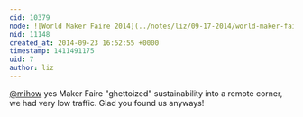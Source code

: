 ```yaml
---
cid: 10379
node: ![World Maker Faire 2014](../notes/liz/09-17-2014/world-maker-faire)
nid: 11148
created_at: 2014-09-23 16:52:55 +0000
timestamp: 1411491175
uid: 7
author: liz
---
```


[@mihow](/profile/mihow) yes Maker Faire "ghettoized" sustainability into a remote corner, we had very low traffic. Glad you found us anyways!
